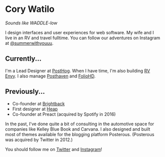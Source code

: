 # Cory Watilo
_Sounds like WADDLE-low_

I design interfaces and user experiences for web software. My wife and I live in an RV and travel fulltime. You can follow our adventures on Instagram at [@summerwithyouuu](https://www.instagram.com/summerwithyouuu/).

## Currently...

I'm a Lead Designer at [PostHog](https://posthog.com "Link: https://posthog.com"). When I have time, I'm also building [RV Envy](https://rvenvy.co). I also manage [Posthaven](https://posthaven.com) and [FolioHD](https://foliohd.com).

## Previously...

- Co-founder at [Brightback](https://brightback.com "Link: https://brightback.com")
- First designer at [Heap](https://heap.io)
- Co-founder at Preact (acquired by Spotify in 2016)

In the past, I've done quite a bit of consulting in the automotive space for companies like Kelley Blue Book and Carvana. I also designed and built most of themes available for the blogging platform Posterous. (Posterous was acquired by Twitter in 2012.)

You should follow me on [Twitter](https://twitter.com/watilo) and [Instagram](https://instagram.com/watilo)!
